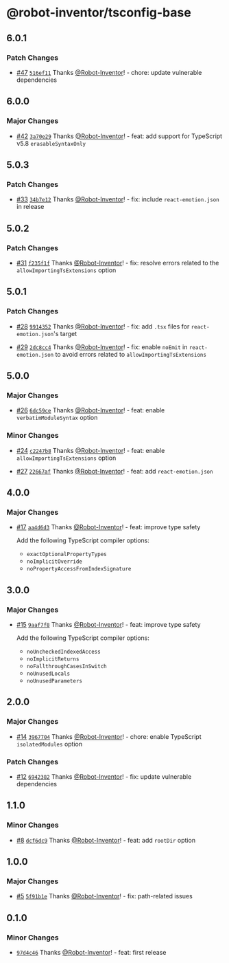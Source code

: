 # @robot-inventor/tsconfig-base

## 6.0.1

### Patch Changes

- [#47](https://github.com/Robot-Inventor/tsconfig-base/pull/47) [`516ef11`](https://github.com/Robot-Inventor/tsconfig-base/commit/516ef11a6d980165a75790d605cb427a0ee515e9) Thanks [@Robot-Inventor](https://github.com/Robot-Inventor)! - chore: update vulnerable dependencies

## 6.0.0

### Major Changes

- [#42](https://github.com/Robot-Inventor/tsconfig-base/pull/42) [`3a70e29`](https://github.com/Robot-Inventor/tsconfig-base/commit/3a70e2964fe3bc4db7fc22366253125b56d89977) Thanks [@Robot-Inventor](https://github.com/Robot-Inventor)! - feat: add support for TypeScript v5.8 `erasableSyntaxOnly`

## 5.0.3

### Patch Changes

- [#33](https://github.com/Robot-Inventor/tsconfig-base/pull/33) [`34b7e12`](https://github.com/Robot-Inventor/tsconfig-base/commit/34b7e12d38e879f1ad6751d5e72ab0a935ffb11c) Thanks [@Robot-Inventor](https://github.com/Robot-Inventor)! - fix: include `react-emotion.json` in release

## 5.0.2

### Patch Changes

- [#31](https://github.com/Robot-Inventor/tsconfig-base/pull/31) [`f235f1f`](https://github.com/Robot-Inventor/tsconfig-base/commit/f235f1feb9c38d52e23d462f16aaafd50cca19f3) Thanks [@Robot-Inventor](https://github.com/Robot-Inventor)! - fix: resolve errors related to the `allowImportingTsExtensions` option

## 5.0.1

### Patch Changes

- [#28](https://github.com/Robot-Inventor/tsconfig-base/pull/28) [`9914352`](https://github.com/Robot-Inventor/tsconfig-base/commit/9914352fc37060520ea6d96ee34d8bd442c9d966) Thanks [@Robot-Inventor](https://github.com/Robot-Inventor)! - fix: add `.tsx` files for `react-emotion.json`'s target

- [#29](https://github.com/Robot-Inventor/tsconfig-base/pull/29) [`2dc8cc4`](https://github.com/Robot-Inventor/tsconfig-base/commit/2dc8cc46d8946a22760535dbb1273740b0755a88) Thanks [@Robot-Inventor](https://github.com/Robot-Inventor)! - fix: enable `noEmit` in `react-emotion.json` to avoid errors related to `allowImportingTsExtensions`

## 5.0.0

### Major Changes

- [#26](https://github.com/Robot-Inventor/tsconfig-base/pull/26) [`6dc59ce`](https://github.com/Robot-Inventor/tsconfig-base/commit/6dc59ce404a78d271e95cf9bd8ee617a906de099) Thanks [@Robot-Inventor](https://github.com/Robot-Inventor)! - feat: enable `verbatimModuleSyntax` option

### Minor Changes

- [#24](https://github.com/Robot-Inventor/tsconfig-base/pull/24) [`c2247b8`](https://github.com/Robot-Inventor/tsconfig-base/commit/c2247b8c725c0548c594722070caeb70ebbead43) Thanks [@Robot-Inventor](https://github.com/Robot-Inventor)! - feat: enable `allowImportingTsExtensions` option

- [#27](https://github.com/Robot-Inventor/tsconfig-base/pull/27) [`22667af`](https://github.com/Robot-Inventor/tsconfig-base/commit/22667af4d2e1507ff7e9209140d73fcf5ce3d93f) Thanks [@Robot-Inventor](https://github.com/Robot-Inventor)! - feat: add `react-emotion.json`

## 4.0.0

### Major Changes

- [#17](https://github.com/Robot-Inventor/tsconfig-base/pull/17) [`aa4d6d3`](https://github.com/Robot-Inventor/tsconfig-base/commit/aa4d6d372608381f8355544f3c716df43469a4aa) Thanks [@Robot-Inventor](https://github.com/Robot-Inventor)! - feat: improve type safety

    Add the following TypeScript compiler options:

    - `exactOptionalPropertyTypes`
    - `noImplicitOverride`
    - `noPropertyAccessFromIndexSignature`

## 3.0.0

### Major Changes

- [#15](https://github.com/Robot-Inventor/tsconfig-base/pull/15) [`9aaf7f8`](https://github.com/Robot-Inventor/tsconfig-base/commit/9aaf7f8638cc234b3f2f06572e14a069dfaa560e) Thanks [@Robot-Inventor](https://github.com/Robot-Inventor)! - feat: improve type safety

    Add the following TypeScript compiler options:

    - `noUncheckedIndexedAccess`
    - `noImplicitReturns`
    - `noFallthroughCasesInSwitch`
    - `noUnusedLocals`
    - `noUnusedParameters`

## 2.0.0

### Major Changes

- [#14](https://github.com/Robot-Inventor/tsconfig-base/pull/14) [`3967704`](https://github.com/Robot-Inventor/tsconfig-base/commit/3967704c2b15b9c4a480d54b77f4b9ca2d0f3cdf) Thanks [@Robot-Inventor](https://github.com/Robot-Inventor)! - chore: enable TypeScript `isolatedModules` option

### Patch Changes

- [#12](https://github.com/Robot-Inventor/tsconfig-base/pull/12) [`6942382`](https://github.com/Robot-Inventor/tsconfig-base/commit/6942382cc1122363408aba076d7fa0c25bc397f1) Thanks [@Robot-Inventor](https://github.com/Robot-Inventor)! - fix: update vulnerable dependencies

## 1.1.0

### Minor Changes

- [#8](https://github.com/Robot-Inventor/tsconfig-base/pull/8) [`dcf6dc9`](https://github.com/Robot-Inventor/tsconfig-base/commit/dcf6dc9a6e27f9fb460cb10ef7ceb4ff1b663ede) Thanks [@Robot-Inventor](https://github.com/Robot-Inventor)! - feat: add `rootDir` option

## 1.0.0

### Major Changes

- [#5](https://github.com/Robot-Inventor/tsconfig-base/pull/5) [`5f91b1e`](https://github.com/Robot-Inventor/tsconfig-base/commit/5f91b1e80dbddc0faaee3d7ebd1f7547660d1b1a) Thanks [@Robot-Inventor](https://github.com/Robot-Inventor)! - fix: path-related issues

## 0.1.0

### Minor Changes

- [`97d4c46`](https://github.com/Robot-Inventor/tsconfig-base/commit/97d4c46e35e8d778913270705f128ecabaac4a11) Thanks [@Robot-Inventor](https://github.com/Robot-Inventor)! - feat: first release
